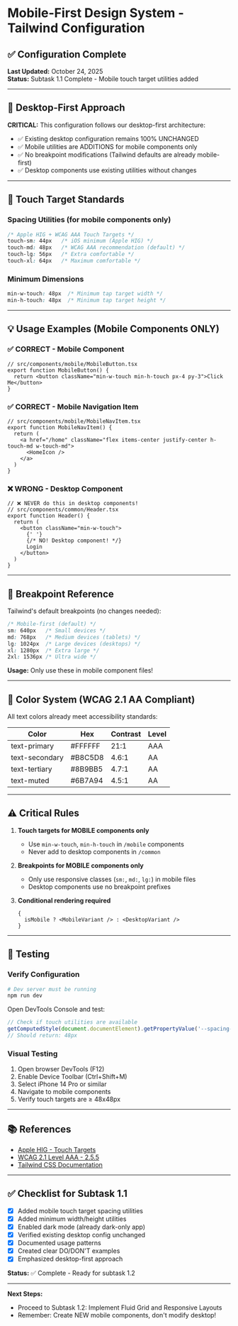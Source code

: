 # Mobile-First Design System - Tailwind Configuration

## ✅ Configuration Complete

**Last Updated:** October 24, 2025  
**Status:** Subtask 1.1 Complete - Mobile touch target utilities added

---

## 🎯 Desktop-First Approach

**CRITICAL:** This configuration follows our desktop-first architecture:

- ✅ Existing desktop configuration remains 100% UNCHANGED
- ✅ Mobile utilities are ADDITIONS for mobile components only
- ✅ No breakpoint modifications (Tailwind defaults are already mobile-first)
- ✅ Desktop components use existing utilities without changes

---

## 📏 Touch Target Standards

### Spacing Utilities (for mobile components only)

```css
/* Apple HIG + WCAG AAA Touch Targets */
touch-sm: 44px   /* iOS minimum (Apple HIG) */
touch-md: 48px   /* WCAG AAA recommendation (default) */
touch-lg: 56px   /* Extra comfortable */
touch-xl: 64px   /* Maximum comfortable */
```

### Minimum Dimensions

```css
min-w-touch: 48px  /* Minimum tap target width */
min-h-touch: 48px  /* Minimum tap target height */
```

---

## 💡 Usage Examples (Mobile Components ONLY)

### ✅ CORRECT - Mobile Component

```tsx
// src/components/mobile/MobileButton.tsx
export function MobileButton() {
  return <button className="min-w-touch min-h-touch px-4 py-3">Click Me</button>
}
```

### ✅ CORRECT - Mobile Navigation Item

```tsx
// src/components/mobile/MobileNavItem.tsx
export function MobileNavItem() {
  return (
    <a href="/home" className="flex items-center justify-center h-touch-md w-touch-md">
      <HomeIcon />
    </a>
  )
}
```

### ❌ WRONG - Desktop Component

```tsx
// ❌ NEVER do this in desktop components!
// src/components/common/Header.tsx
export function Header() {
  return (
    <button className="min-w-touch">
      {' '}
      {/* NO! Desktop component! */}
      Login
    </button>
  )
}
```

---

## 📱 Breakpoint Reference

Tailwind's default breakpoints (no changes needed):

```css
/* Mobile-first (default) */
sm: 640px   /* Small devices */
md: 768px   /* Medium devices (tablets) */
lg: 1024px  /* Large devices (desktops) */
xl: 1280px  /* Extra large */
2xl: 1536px /* Ultra wide */
```

**Usage:** Only use these in mobile component files!

---

## 🎨 Color System (WCAG 2.1 AA Compliant)

All text colors already meet accessibility standards:

| Color          | Hex     | Contrast | Level |
| -------------- | ------- | -------- | ----- |
| text-primary   | #FFFFFF | 21:1     | AAA   |
| text-secondary | #B8C5D8 | 4.6:1    | AA    |
| text-tertiary  | #8B9BB5 | 4.7:1    | AA    |
| text-muted     | #6B7A94 | 4.5:1    | AA    |

---

## ⚠️ Critical Rules

1. **Touch targets for MOBILE components only**
   - Use `min-w-touch`, `min-h-touch` in `/mobile` components
   - Never add to desktop components in `/common`

2. **Breakpoints for MOBILE components only**
   - Only use responsive classes (`sm:`, `md:`, `lg:`) in mobile files
   - Desktop components use no breakpoint prefixes

3. **Conditional rendering required**
   ```tsx
   {
     isMobile ? <MobileVariant /> : <DesktopVariant />
   }
   ```

---

## 🧪 Testing

### Verify Configuration

```bash
# Dev server must be running
npm run dev
```

Open DevTools Console and test:

```javascript
// Check if touch utilities are available
getComputedStyle(document.documentElement).getPropertyValue('--spacing-touch-md')
// Should return: 48px
```

### Visual Testing

1. Open browser DevTools (F12)
2. Enable Device Toolbar (Ctrl+Shift+M)
3. Select iPhone 14 Pro or similar
4. Navigate to mobile components
5. Verify touch targets are ≥ 48x48px

---

## 📚 References

- [Apple HIG - Touch Targets](https://developer.apple.com/design/human-interface-guidelines/ios/visual-design/adaptivity-and-layout/)
- [WCAG 2.1 Level AAA - 2.5.5](https://www.w3.org/WAI/WCAG21/Understanding/target-size.html)
- [Tailwind CSS Documentation](https://tailwindcss.com/docs)

---

## ✅ Checklist for Subtask 1.1

- [x] Added mobile touch target spacing utilities
- [x] Added minimum width/height utilities
- [x] Enabled dark mode (already dark-only app)
- [x] Verified existing desktop config unchanged
- [x] Documented usage patterns
- [x] Created clear DO/DON'T examples
- [x] Emphasized desktop-first approach

**Status:** ✅ Complete - Ready for subtask 1.2

---

**Next Steps:**

- Proceed to Subtask 1.2: Implement Fluid Grid and Responsive Layouts
- Remember: Create NEW mobile components, don't modify desktop!
